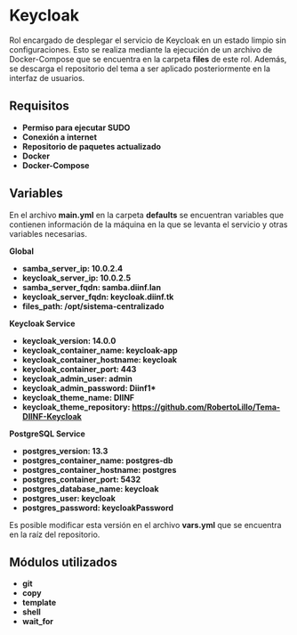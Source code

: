 
Keycloak
=========

Rol encargado de desplegar el servicio de Keycloak en un estado limpio sin configuraciones. Esto se realiza mediante la ejecución de un archivo de Docker-Compose que se encuentra en la carpeta **files** de este rol. Además, se descarga el repositorio del tema a ser aplicado posteriormente en la interfaz de usuarios.

Requisitos
------------

-   **Permiso para ejecutar SUDO**
-   **Conexión a internet**
-   **Repositorio de paquetes actualizado**
-   **Docker**
-   **Docker-Compose**

Variables
--------------

En el archivo **main.yml** en la carpeta **defaults** se encuentran variables que contienen información de la máquina en la que se levanta el servicio y otras variables necesarias.

**Global**
- **samba_server_ip: 10.0.2.4**
- **keycloak_server_ip: 10.0.2.5**
- **samba_server_fqdn: samba.diinf.lan**
- **keycloak_server_fqdn: keycloak.diinf.tk**
- **files_path: /opt/sistema-centralizado**

**Keycloak Service**
- **keycloak_version: 14.0.0**
- **keycloak_container_name: keycloak-app**
- **keycloak_container_hostname: keycloak**
- **keycloak_container_port: 443**
- **keycloak_admin_user: admin**
- **keycloak_admin_password: Diinf1\***
- **keycloak_theme_name: DIINF**
- **keycloak_theme_repository: https://github.com/RobertoLillo/Tema-DIINF-Keycloak**

**PostgreSQL Service**
- **postgres_version: 13.3**
- **postgres_container_name: postgres-db**
- **postgres_container_hostname: postgres**
- **postgres_container_port: 5432**
- **postgres_database_name: keycloak**
- **postgres_user: keycloak**
- **postgres_password: keycloakPassword**

Es posible modificar esta versión en el archivo  **vars.yml**  que se encuentra en la raíz del repositorio.

Módulos utilizados
------------

 - **git**
 - **copy**
 - **template**
 - **shell**
 - **wait_for**
